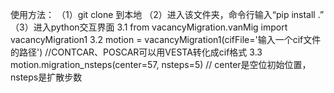 使用方法：
（1）git clone 到本地
（2）进入该文件夹，命令行输入“pip install .”
（3）进入python交互界面
      3.1 from vacancyMigration.vanMig import vacancyMigration1
      3.2 motion = vacancyMigration1(cifFile='输入一个cif文件的路径')   //CONTCAR、POSCAR可以用VESTA转化成cif格式
      3.3 motion.migration_nsteps(center=57, nsteps=5)    // center是空位初始位置，nsteps是扩散步数
